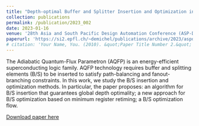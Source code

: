 ```yaml
---
title: "Depth-optimal Buffer and Splitter Insertion and Optimization in AQFP Circuits"
collection: publications
permalink: /publication/2023_002
date: 2023-01-16
venue: '28th Asia and South Pacific Design Automation Conference (ASP-DAC)'
paperurl: 'https://si2.epfl.ch/~demichel/publications/archive/2023/aspdac23.pdf'
# citation: 'Your Name, You. (2010). &quot;Paper Title Number 2.&quot; <i>Journal 1</i>. 1(2).'
---
```

The Adiabatic Quantum-Flux Parametron (AQFP) is an energy-efficient superconducting logic family. AQFP technology requires buffer and splitting elements (B/S) to be inserted to satisfy path-balancing and fanout-branching constraints. In this work, we study the B/S insertion and optimization methods. In particular, the paper proposes: an algorithm for B/S insertion that guarantees global depth optimality; a new approach for B/S optimization based on minimum register retiming; a B/S optimization flow. 

[Download paper here](https://si2.epfl.ch/~demichel/publications/archive/2023/aspdac23.pdf)

<!-- Recommended citation: Your Name, You. (2010). "Paper Title Number 2." <i>Journal 1</i>. 1(2). -->
